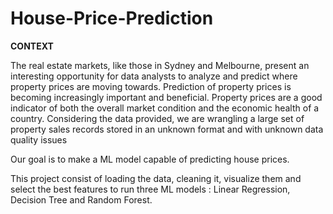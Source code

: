 # House-Price-Prediction

**CONTEXT**

The real estate markets, like those in Sydney and Melbourne, present an interesting opportunity for data analysts to analyze and predict where property prices are moving towards. Prediction of property prices is becoming increasingly important and beneficial. Property prices are a good indicator of both the overall market condition and the economic health of a country. Considering the data provided, we are wrangling a large set of property sales records stored in an unknown format and with unknown data quality issues

Our goal is to make a ML model capable of predicting house prices.

This project consist of loading the data, cleaning it, visualize them and select the best features to run three ML models : Linear Regression, Decision Tree and Random Forest.
